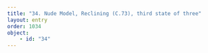 ```yaml
---
title: "34. Nude Model, Reclining (C.73), third state of three"
layout: entry
order: 1034
object:
    - id: "34"
---
```

